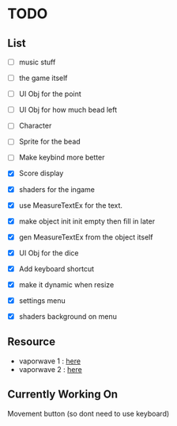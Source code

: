# TODO

## List

- [ ] music stuff
- [ ] the game itself
- [ ] UI Obj for the point
- [ ] UI Obj for how much bead left
- [ ] Character
- [ ] Sprite for the bead
- [ ] Make keybind more better
- [x] Score display
- [x] shaders for the ingame
- [x] use MeasureTextEx for the text.
- [x] make object init init empty then fill in later
- [x] gen MeasureTextEx from the object itself
- [x] UI Obj for the dice
- [x] Add keyboard shortcut
- [x] make it dynamic when resize
- [x] settings menu
- [x] shaders background on menu


## Resource

- vaporwave 1 : [here](https://www.schemecolor.com/vaporwave.php)
- vaporwave 2 : [here](https://www.color-hex.com/color-palette/10221)


## Currently Working On
Movement button (so dont need to use keyboard)
